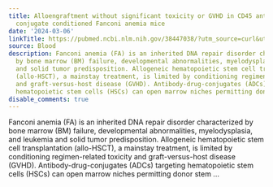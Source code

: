 ```yaml
---
title: Alloengraftment without significant toxicity or GVHD in CD45 antibody-drug
  conjugate conditioned Fanconi anemia mice
date: '2024-03-06'
linkTitle: https://pubmed.ncbi.nlm.nih.gov/38447038/?utm_source=curl&utm_medium=rss&utm_campaign=journals&utm_content=7603509&fc=None&ff=20240307170556&v=2.18.0.post9+e462414
source: Blood
description: Fanconi anemia (FA) is an inherited DNA repair disorder characterized
  by bone marrow (BM) failure, developmental abnormalities, myelodysplasia, and leukemia
  and solid tumor predisposition. Allogeneic hematopoietic stem cell transplantation
  (allo-HSCT), a mainstay treatment, is limited by conditioning regimen-related toxicity
  and graft-versus-host disease (GVHD). Antibody-drug-conjugates (ADCs) targeting
  hematopoietic stem cells (HSCs) can open marrow niches permitting donor stem ...
disable_comments: true
---
```

Fanconi anemia (FA) is an inherited DNA repair disorder characterized by bone marrow (BM) failure, developmental abnormalities, myelodysplasia, and leukemia and solid tumor predisposition. Allogeneic hematopoietic stem cell transplantation (allo-HSCT), a mainstay treatment, is limited by conditioning regimen-related toxicity and graft-versus-host disease (GVHD). Antibody-drug-conjugates (ADCs) targeting hematopoietic stem cells (HSCs) can open marrow niches permitting donor stem ...